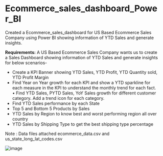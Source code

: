 # Ecommerce_sales_dashboard_Power_BI

Created a Ecommerce_sales_dashboard for US Based Ecommerce Sales Company using Power BI showing information of YTD Sales and generate insights.

**Requirements:**
A US Based Ecommerce Sales Company wants us to create a Sales Dashboard showing
information of YTD Sales and generate insights for below scenarios-

* Create a KPI Banner showing YTD Sales, YTD Profit, YTD Quantity sold, YTD Profit Margin
* Find Year on Year growth for each KPI and show a YTD sparkline for each measure in the
KPI to understand the monthly trend for each fact. • Find YTD Sales, PYTD Sales, YoY Sales growth for different customer category. Add a trend
icon for each category.
* Find YTD Sales performance by each State
* Top 5 and Bottom 5 Products by Sales
* YTD Sales by Region to know best and worst performing region all over country
* YTD Sales by Shipping Type to get the best shipping type percentage

Note : Data files attached ecommerce_data.csv and us_state_long_lat_codes.csv

![image](https://github.com/umatuteja/Ecommerce_sales_dashboard_Power_BI/assets/146737480/4ca2fcb5-5818-42e5-a085-b8dae7cf2f51)
